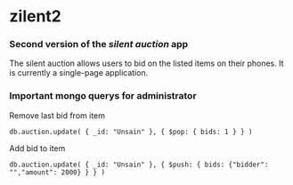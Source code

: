 # zilent2
### Second version of the *silent auction* app
The silent auction allows users to bid on the listed items on their phones. It is currently a single-page application.


### Important mongo querys for administrator

Remove last bid from item

`db.auction.update( { _id: "Unsain" }, { $pop: { bids: 1 } } )`


Add bid to item

`db.auction.update( { _id: "Unsain" }, { $push: { bids: {"bidder": "","amount": 2000} } } )`
